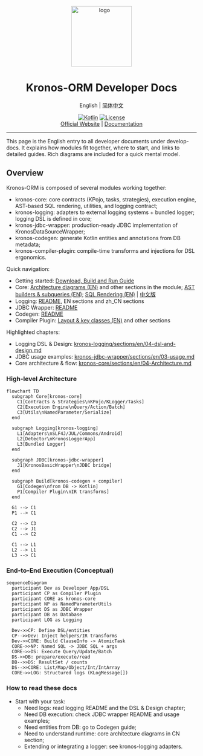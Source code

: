 <p align="center">
    <a href="https://www.kotlinorm.com">
        <img src="https://cdn.leinbo.com/assets/images/kronos/logo_dark.png" alt="logo" height="160" width="160">
    </a>
</p>

<h1 align="center">Kronos-ORM Developer Docs</h1>

<div align="center">
English | <a href="./README-zh_CN.md">简体中文</a>

<br/>

<a href="http://kotlinlang.org"><img src="https://img.shields.io/badge/kotlin-2.2.0-%237f52ff.svg?logo=kotlin" alt="Kotlin"></a>
<a href="https://www.apache.org/licenses/LICENSE-2.0.html"><img src="https://img.shields.io/:license-apache_2.0-green.svg" alt="License"></a>
<br/>
<a href="https://www.kotlinorm.com">Official Website</a> | <a href="https://kotlinorm.com/#/documentation/en/getting-started/quick-start">Documentation</a>
</div>

---

This page is the English entry to all developer documents under develop-docs. It explains how modules fit together, where to start, and links to detailed guides. Rich diagrams are included for a quick mental model.

## Overview
Kronos-ORM is composed of several modules working together:
- kronos-core: core contracts (KPojo, tasks, strategies), execution engine, AST-based SQL rendering, utilities, and logging contract;
- kronos-logging: adapters to external logging systems + bundled logger; logging DSL is defined in core;
- kronos-jdbc-wrapper: production-ready JDBC implementation of KronosDataSourceWrapper;
- kronos-codegen: generate Kotlin entities and annotations from DB metadata;
- kronos-compiler-plugin: compile-time transforms and injections for DSL ergonomics.

Quick navigation:
- Getting started: [Download, Build and Run Guide](./getting-started.md)
- Core: [Architecture diagrams (EN)](./kronos-core/sections/en/04-Architecture.md) and other sections in the module; [AST builders & subqueries (EN)](./kronos-core/sections/en/ast-builders-and-examples.md); [SQL Rendering (EN)](./kronos-core/sections/en/features/sql-rendering/README.md) | [中文版](./kronos-core/sections/zh_CN/features/sql-rendering/README.md)
- Logging: [README](./kronos-logging/README.md), EN sections and zh_CN sections
- JDBC Wrapper: [README](./kronos-jdbc-wrapper/README.md)
- Codegen: [README](./kronos-codegen/README.md)
- Compiler Plugin: [Layout & key classes (EN)](./kronos-compiler/sections/en/02-layout-and-key-classes.md) and other sections

Highlighted chapters:
- Logging DSL & Design: [kronos-logging/sections/en/04-dsl-and-design.md](./kronos-logging/sections/en/04-dsl-and-design.md)
- JDBC usage examples: [kronos-jdbc-wrapper/sections/en/03-usage.md](./kronos-jdbc-wrapper/sections/en/03-usage.md)
- Core architecture & flow: [kronos-core/sections/en/04-Architecture.md](./kronos-core/sections/en/04-Architecture.md)

### High-level Architecture
```mermaid
flowchart TD
  subgraph Core[kronos-core]
    C1[Contracts & Strategies\nKPojo/KLogger/Tasks]
    C2[Execution Engine\nQuery/Action/Batch]
    C3[Utils\nNamedParameter/Serialize]
  end

  subgraph Logging[kronos-logging]
    L1[Adapters\nSLF4J/JUL/Commons/Android]
    L2[Detector\nKronosLoggerApp]
    L3[Bundled Logger]
  end

  subgraph JDBC[kronos-jdbc-wrapper]
    J1[KronosBasicWrapper\nJDBC bridge]
  end

  subgraph Build[kronos-codegen + compiler]
    G1[Codegen\nfrom DB -> Kotlin]
    P1[Compiler Plugin\nIR transforms]
  end

  G1 --> C1
  P1 --> C1

  C2 --> C3
  C2 --> J1
  C1 --> C2

  C1 --> L1
  L2 --> L1
  L3 --> C1
```

### End-to-End Execution (Conceptual)
```mermaid
sequenceDiagram
  participant Dev as Developer App/DSL
  participant CP as Compiler Plugin
  participant CORE as kronos-core
  participant NP as NamedParameterUtils
  participant DS as JDBC Wrapper
  participant DB as Database
  participant LOG as Logging

  Dev->>CP: Define DSL/entities
  CP-->>Dev: Inject helpers/IR transforms
  Dev->>CORE: Build ClauseInfo -> AtomicTask
  CORE->>NP: Named SQL -> JDBC SQL + args
  CORE->>DS: Execute Query/Update/Batch
  DS->>DB: prepare/execute/read
  DB-->>DS: ResultSet / counts
  DS-->>CORE: List/Map/Object/Int/IntArray
  CORE->>LOG: Structured logs (KLogMessage[])
```

### How to read these docs
- Start with your task:
  - Need logs: read logging README and the DSL & Design chapter;
  - Need DB execution: check JDBC wrapper README and usage examples;
  - Need entities from DB: go to Codegen guide;
  - Need to understand runtime: core architecture diagrams in CN section;
  - Extending or integrating a logger: see kronos-logging adapters.
